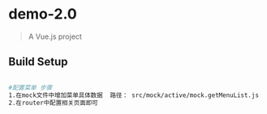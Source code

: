 # demo-2.0

> A Vue.js project

## Build Setup

``` bash

#配置菜单 步骤
1.在mock文件中增加菜单具体数据  路径： src/mock/active/mock.getMenuList.js
2.在router中配置相关页面即可